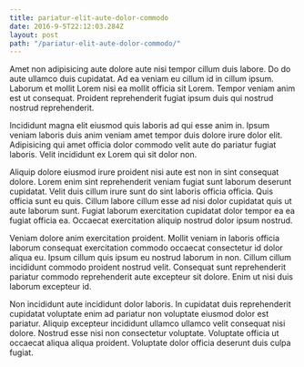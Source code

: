 ```yaml
---
title: pariatur-elit-aute-dolor-commodo
date: 2016-9-5T22:12:03.284Z
layout: post
path: "/pariatur-elit-aute-dolor-commodo/"
---
```


Amet non adipisicing aute dolore aute nisi tempor cillum duis labore. Do do aute ullamco duis cupidatat. Ad ea veniam eu cillum id in cillum ipsum. Laborum et mollit Lorem nisi ea mollit officia sit Lorem. Tempor veniam anim est ut consequat. Proident reprehenderit fugiat ipsum duis qui nostrud nostrud reprehenderit.

Incididunt magna elit eiusmod quis laboris ad qui esse anim in. Ipsum veniam laboris duis anim veniam amet tempor duis dolore irure dolor elit. Adipisicing qui amet officia dolor commodo velit aute do pariatur fugiat laboris. Velit incididunt ex Lorem qui sit dolor non.

Aliquip dolore eiusmod irure proident nisi aute est non in sint consequat dolore. Lorem enim sint reprehenderit veniam fugiat sunt laborum deserunt cupidatat. Velit duis cillum irure sunt do sint laboris officia officia. Quis officia sunt eu quis. Cillum labore cillum esse ad nisi dolor cupidatat quis ut aute laborum sunt. Fugiat laborum exercitation cupidatat dolor tempor ea ea fugiat officia ea. Occaecat exercitation aliquip nostrud dolor ipsum nostrud.

Veniam dolore anim exercitation proident. Mollit veniam in laboris officia laborum consequat exercitation commodo occaecat consectetur id dolor aliqua eu. Ipsum cillum quis ipsum eu nostrud laborum in non. Cillum cillum incididunt commodo proident nostrud velit. Consequat sunt reprehenderit pariatur commodo reprehenderit aute excepteur sit dolore. Enim ut nisi duis laborum excepteur id.

Non incididunt aute incididunt dolor laboris. In cupidatat duis reprehenderit cupidatat voluptate enim ad pariatur non voluptate eiusmod dolor est pariatur. Aliquip excepteur incididunt ullamco ullamco velit consequat nisi dolore. Nostrud esse nisi non consectetur voluptate. Voluptate officia ut occaecat aliqua aliqua proident. Voluptate dolor officia deserunt duis culpa fugiat.